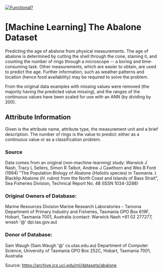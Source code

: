 [![Functional?](https://img.shields.io/badge/Functional%3F-no-red.svg)](https://shields.io/)

# [Machine Learning] The Abalone Dataset

Predicting the age of abalone from physical measurements. The age of abalone is determined by cutting the shell through
the cone, staining it, and counting the number of rings through a microscope -- a boring and time-consuming task. Other
measurements, which are easier to obtain, are used to predict the age. Further information, such as weather patterns and
location (hence food availability) may be required to solve the problem.

From the original data examples with missing values were removed (the majority having the predicted value missing), and
the ranges of the continuous values have been scaled for use with an ANN (by dividing by 200).

## Attribute Information
Given is the attribute name, attribute type, the measurement unit and a brief description. The number of rings is the
value to predict: either as a continuous value or as a classification problem.

### Source
Data comes from an original (non-machine-learning) study:
Warwick J Nash, Tracy L Sellers, Simon R Talbot, Andrew J Cawthorn and Wes B Ford (1994)
"The Population Biology of Abalone (_Haliotis_ species) in Tasmania. I. Blacklip Abalone (_H. rubra_) from the North Coast and Islands of Bass Strait",
Sea Fisheries Division, Technical Report No. 48 (ISSN 1034-3288)

### Original Owners of Database:

Marine Resources Division
Marine Research Laboratories - Taroona
Department of Primary Industry and Fisheries, Tasmania
GPO Box 619F, Hobart, Tasmania 7001, Australia
(contact: Warwick Nash +61 02 277277, wnash '@' dpi.tas.gov.au)

### Donor of Database:

Sam Waugh (Sam.Waugh '@' cs.utas.edu.au)
Department of Computer Science, University of Tasmania
GPO Box 252C, Hobart, Tasmania 7001, Australia

Source: https://archive.ics.uci.edu/ml/datasets/abalone